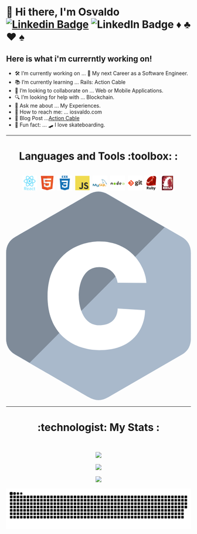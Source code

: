 # 👋 Hi there, I'm Osvaldo [![Linkedin Badge](https://img.shields.io/badge/-osvaldo&nbsp;-blue?style=flat&logo=Linkedin&logoColor=white)](https://www.linkedin.com/in/iosvaldo//) <img id="badges" src="https://komarev.com/ghpvc/?username=iosvaldo&style=flat-square&color=blue" alt="LinkedIn Badge"/><img/> :diamonds: :clubs: :hearts: :spades:

## Here is what i'm currerntly working on! 


- :hammer_and_wrench: I’m currently working on ... :speech_balloon: My next Career as a Software Engineer.
- :books: I’m currently learning ... Rails: Action Cable 
- :busts_in_silhouette: I’m looking to collaborate on ... Web or Mobile Applications.
- :mag: I’m looking for help with ... Blockchain.
- :microphone: Ask me about ... My Experiences. 
- :email: How to reach me: ... iosvaldo.com
- :telescope: Blog Post ...<a href= "https://www.iosvaldo.com/html/capstone.html">Action Cable</a>
- :jigsaw: Fun fact: ... :skateboard:  I love skateboarding. 



 
------------------

### 

 

  <h1 align = "center"> Languages and Tools :toolbox: :</h1>  <br />
<div align = "center">
  <img src="https://github.com/devicons/devicon/blob/master/icons/react/react-original-wordmark.svg" title="React" alt="React" width="40" height="40"/>&nbsp;
  <img src="https://github.com/devicons/devicon/blob/master/icons/html5/html5-original.svg" title="HTML5" alt="HTML" width="40" height="40"/>&nbsp;
  <img src="https://github.com/devicons/devicon/blob/master/icons/css3/css3-plain-wordmark.svg"  title="CSS3" alt="CSS" width="40" height="40"/>&nbsp;
  <img src="https://github.com/devicons/devicon/blob/master/icons/javascript/javascript-original.svg" title="JavaScript" alt="JavaScript" width="40" height="40"/>&nbsp;
  <img src="https://github.com/devicons/devicon/blob/master/icons/mysql/mysql-original-wordmark.svg" title="MySQL"  alt="MySQL" width="40" height="40"/>&nbsp;
  <img src="https://github.com/devicons/devicon/blob/master/icons/nodejs/nodejs-original-wordmark.svg" title="NodeJS" alt="NodeJS" width="40" height="40"/>&nbsp;
  <img src="https://github.com/devicons/devicon/blob/master/icons/git/git-original-wordmark.svg" title="Git" **alt="Git" width="40" height="40"/>
  <img src="https://github.com/devicons/devicon/blob/master/icons/ruby/ruby-original-wordmark.svg" title="Ruby" **alt="Ruby" width="40" height="40"/>
  <img src="https://github.com/devicons/devicon/blob/master/icons/rails/rails-original-wordmark.svg" title="Rails" **alt="Rails" width="40" height="40"/>
  <svg xmlns="http://www.w3.org/2000/svg" viewBox="0 0 256 288">
  <path fill="#a9b9cb" d="M255.987 84.672c-.002-4.843-1.037-9.122-3.129-12.794-2.055-3.612-5.134-6.638-9.262-9.032-34.081-19.67-68.195-39.28-102.264-58.97-9.185-5.307-18.091-5.114-27.208.27-13.565 8.008-81.481 46.956-101.719 58.689C4.071 67.665.015 75.056.013 84.663 0 124.221.013 163.777 0 203.336c.002 4.736.993 8.932 2.993 12.55 2.056 3.72 5.177 6.83 9.401 9.278 20.239 11.733 88.164 50.678 101.726 58.688 9.121 5.387 18.027 5.579 27.215.27 34.07-19.691 68.186-39.3 102.272-58.97 4.224-2.447 7.345-5.559 9.401-9.276 1.997-3.618 2.99-7.814 2.992-12.551 0 0 0-79.094-.013-118.653"/>
  <path fill="#7f8b99" d="M141.101 4.134c-9.17-5.294-18.061-5.101-27.163.269C100.395 12.39 32.59 51.237 12.385 62.94 4.064 67.757.015 75.129.013 84.711 0 124.166.013 163.62 0 203.076c.002 4.724.991 8.909 2.988 12.517 2.053 3.711 5.169 6.813 9.386 9.254a9008.51 9008.51 0 0 0 20.159 11.62L219.625 49.375c-26.178-15.074-52.363-30.136-78.524-45.241"/>
  <path fill="#fff" d="m154.456 125.968 39.839.281c0-16.599-16.802-57.249-64.973-57.249-30.691 0-71.951 19.512-71.951 75.61 0 56.097 40.447 74.39 71.951 74.39 51.017 0 63.21-35.302 63.21-55.252l-38.007-2.173s1.017 23.075-25.406 23.075c-24.39 0-28.46-29.878-28.46-40.04 0-15.447 5.493-40.244 28.46-40.244 22.968 0 25.337 21.602 25.337 21.602"/>
</svg>

</div>

------------------
### 

<h1 align = "center"> :technologist: My Stats :</h1>  <br />
<p align = "center"><img src="https://github-readme-stats.vercel.app/api?username=iosvaldo&show_icons=true&theme=radical"/></p>
<p align = "center"><img src="http://github-readme-streak-stats.herokuapp.com?user=iosvaldo&theme=dark&hide_border=true&date_format=M%20j%5B%2C%20Y%5D"/></p>
<p align = "center"><img src="https://github-readme-stats.vercel.app/api/top-langs/?username=iosvaldo&layout=compact&theme=vision-friendly-dark"/></p>
<p align = "center"><img src="https://github.com/iosvaldo/iosvaldo/blob/output/github-contribution-grid-snake-dark.svg#gh-dark-mode-only"/></p>
  
